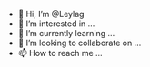 - 👋 Hi, I’m @Leylag
- 👀 I’m interested in ...
- 🌱 I’m currently learning ...
- 💞️ I’m looking to collaborate on ...
- 📫 How to reach me ...

<!---
Leylag/Leylag is a ✨ special ✨ repository because its `README.md` (this file) appears on your GitHub profile.
You can click the Preview link to take a look at your changes.
--->
